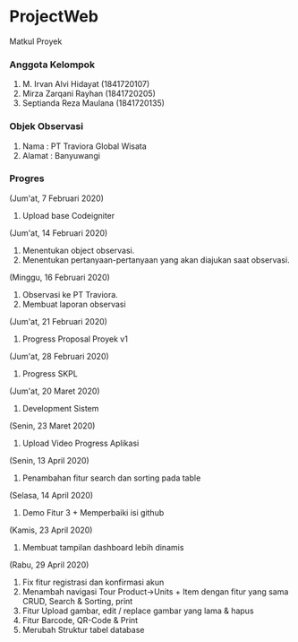 # ProjectWeb
Matkul Proyek

### Anggota Kelompok ###
1. M. Irvan Alvi Hidayat  (1841720107)
2. Mirza Zarqani Rayhan   (1841720205)
3. Septianda Reza Maulana (1841720135)

### Objek Observasi ###
1. Nama		: PT Traviora Global Wisata
2. Alamat	: Banyuwangi


### Progres ###
(Jum'at, 7 Februari 2020)
1. Upload base Codeigniter

(Jum'at, 14 Februari 2020)
1. Menentukan object observasi.
2. Menentukan pertanyaan-pertanyaan yang akan diajukan saat observasi.

(Minggu, 16 Februari 2020)
1. Observasi ke PT Traviora.
2. Membuat laporan observasi


(Jum'at, 21 Februari 2020)
1. Progress Proposal Proyek v1

(Jum'at, 28 Februari 2020)
1. Progress SKPL

(Jum'at, 20 Maret 2020)
1. Development Sistem

(Senin, 23 Maret 2020)
1. Upload Video Progress Aplikasi

(Senin, 13 April 2020)
1. Penambahan fitur search dan sorting pada table

(Selasa, 14 April 2020)
1. Demo Fitur 3 + Memperbaiki isi github

(Kamis, 23 April 2020)
1. Membuat tampilan dashboard lebih dinamis

(Rabu, 29 April 2020)
1. Fix fitur registrasi dan konfirmasi akun
2. Menambah navigasi Tour Product->Units + Item dengan fitur yang sama CRUD, Search & Sorting, print
3. Fitur Upload gambar, edit / replace gambar yang lama & hapus
4. Fitur Barcode, QR-Code & Print 
5. Merubah Struktur tabel database
